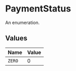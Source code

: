 # PaymentStatus

An enumeration.


## Values

| Name   | Value  |
| ------ | ------ |
| `ZERO` | 0      |